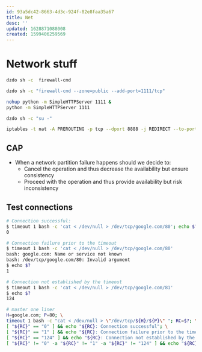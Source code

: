 ```yaml
---
id: 93a5dc42-8663-4d3c-924f-82e8faa35a67
title: Net
desc: ''
updated: 1628871088008
created: 1599406259569
---
```


# Network stuff

```sh
dzdo sh -c  firewall-cmd

dzdo sh -c "firewall-cmd --zone=public --add-port=1111/tcp"

nohup python -m SimpleHTTPServer 1111 &
python -m SimpleHTTPServer 1111

dzdo sh -c "su -"

iptables -t nat -A PREROUTING -p tcp --dport 8888 -j REDIRECT --to-port 3860
```

## CAP
* When a network partition failure happens should we decide to:
    * Cancel the operation and thus decrease the availability but ensure consistency
    * Proceed with the operation and thus provide availability but risk inconsistency

## Test connections
```sh
# Connection successful:
$ timeout 1 bash -c 'cat < /dev/null > /dev/tcp/google.com/80'; echo $?
0

# Connection failure prior to the timeout
$ timeout 1 bash -c 'cat < /dev/null > /dev/tcp/google.com/80'
bash: google.com: Name or service not known
bash: /dev/tcp/google.com/80: Invalid argument
$ echo $?
1

# Connection not established by the timeout
$ timeout 1 bash -c 'cat < /dev/null > /dev/tcp/google.com/81'
$ echo $?
124

# master one liner
H=google.com; P=80; \
timeout 1 bash -c "cat < /dev/null > \"/dev/tcp/${H}/${P}\" "; RC=$?; \
[ "${RC}" == "0" ] && echo "${RC}: Connection successful"; \
[ "${RC}" == "1" ] && echo "${RC}: Connection failure prior to the timeout"; \
[ "${RC}" == "124" ] && echo "${RC}: Connection not established by the timeout"; \
[ "${RC}" != "0" -a "${RC}" != "1" -a "${RC}" != "124" ] && echo "${RC}: unknown result code";
